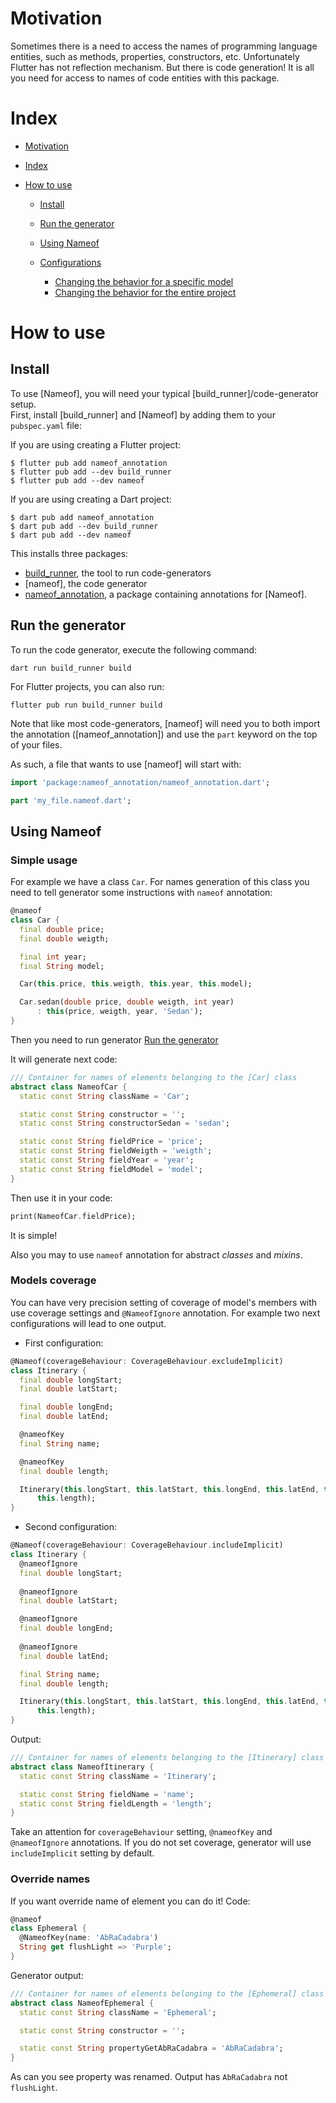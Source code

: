 
# Motivation

Sometimes there is a need to access the names of programming language entities, such as methods, properties, constructors, etc. Unfortunately Flutter has not reflection mechanism. But there is code generation! It is all you need for access to names of code entities with this package.

# Index

- [Motivation](#motivation)

- [Index](#index)
- [How to use](#how-to-use)

  - [Install](#install)

  - [Run the generator](#run-the-generator)
  - [Using Nameof](#creating-a-model-using-Nameof)
 
  - [Configurations](#configurations)
    - [Changing the behavior for a specific model](#changing-the-behavior-for-a-specific-model)
    - [Changing the behavior for the entire project](#changing-the-behavior-for-the-entire-project)

# How to use

## Install
To use [Nameof], you will need your typical [build_runner]/code-generator setup.\
First, install [build_runner] and [Nameof] by adding them to your `pubspec.yaml` file:

If you are using creating a Flutter project:

```console
$ flutter pub add nameof_annotation
$ flutter pub add --dev build_runner
$ flutter pub add --dev nameof
```

If you are using creating a Dart project:

```console
$ dart pub add nameof_annotation
$ dart pub add --dev build_runner
$ dart pub add --dev nameof
```

This installs three packages:

- [build_runner](https://pub.dev/packages/build_runner), the tool to run code-generators
- [nameof], the code generator
- [nameof_annotation](https://pub.dev/packages/nameof_annotation), a package containing annotations for [Nameof].

## Run the generator

To run the code generator, execute the following command:

```
dart run build_runner build
```

For Flutter projects, you can also run:

```
flutter pub run build_runner build
```

Note that like most code-generators, [nameof] will need you to both import the annotation ([nameof_annotation])
and use the `part` keyword on the top of your files.

As such, a file that wants to use [nameof] will start with:

```dart
import 'package:nameof_annotation/nameof_annotation.dart';

part 'my_file.nameof.dart';

```

## Using Nameof

### Simple usage

For example we have a class `Car`. For names generation of this class you need to tell generator some instructions with `nameof` annotation:

```dart
@nameof
class Car {
  final double price;
  final double weigth;

  final int year;
  final String model;

  Car(this.price, this.weigth, this.year, this.model);

  Car.sedan(double price, double weigth, int year)
      : this(price, weigth, year, 'Sedan');
}
```

Then you need to run generator [Run the generator](#run-the-generator)

It will generate next code:

```dart
/// Container for names of elements belonging to the [Car] class
abstract class NameofCar {
  static const String className = 'Car';

  static const String constructor = '';
  static const String constructorSedan = 'sedan';

  static const String fieldPrice = 'price';
  static const String fieldWeigth = 'weigth';
  static const String fieldYear = 'year';
  static const String fieldModel = 'model';
}
```

Then use it in your code:
```dart
print(NameofCar.fieldPrice);
```

It is simple!

Also you may to use `nameof` annotation for abstract *classes* and *mixins*.

### Models coverage

You can have very precision setting of coverage of model's members with use coverage settings and `@NameofIgnore` annotation. For example two next configurations will lead to one output.
- First configuration:
```dart
@Nameof(coverageBehaviour: CoverageBehaviour.excludeImplicit)
class Itinerary {
  final double longStart;
  final double latStart;

  final double longEnd;
  final double latEnd;

  @nameofKey
  final String name;

  @nameofKey
  final double length;

  Itinerary(this.longStart, this.latStart, this.longEnd, this.latEnd, this.name,
      this.length);
}
```

  - Second configuration:
```dart
@Nameof(coverageBehaviour: CoverageBehaviour.includeImplicit)
class Itinerary {
  @nameofIgnore
  final double longStart;
  
  @nameofIgnore
  final double latStart;

  @nameofIgnore
  final double longEnd;
  
  @nameofIgnore
  final double latEnd;

  final String name;
  final double length;

  Itinerary(this.longStart, this.latStart, this.longEnd, this.latEnd, this.name,
      this.length);
}
```

Output: 

```dart
/// Container for names of elements belonging to the [Itinerary] class
abstract class NameofItinerary {
  static const String className = 'Itinerary';

  static const String fieldName = 'name';
  static const String fieldLength = 'length';
}
```

Take an attention for `coverageBehaviour` setting, `@nameofKey` and `@nameofIgnore` annotations. 
If you do not set coverage, generator will use  `includeImplicit` setting by default.

### Override names 
If you want override name of element you can do it!
Code:

```dart
@nameof
class Ephemeral {
  @NameofKey(name: 'AbRaCadabra')
  String get flushLight => 'Purple';
}
```

Generator output:
```dart
/// Container for names of elements belonging to the [Ephemeral] class
abstract class NameofEphemeral {
  static const String className = 'Ephemeral';

  static const String constructor = '';

  static const String propertyGetAbRaCadabra = 'AbRaCadabra';
}
```

As can you see property was renamed. Output has `AbRaCadabra` not `flushLight`.
